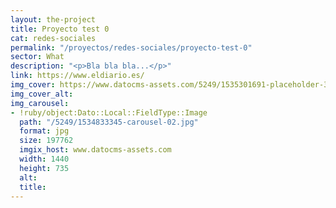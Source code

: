 ```yaml
---
layout: the-project
title: Proyecto test 0
cat: redes-sociales
permalink: "/proyectos/redes-sociales/proyecto-test-0"
sector: What
description: "<p>Bla bla bla...</p>"
link: https://www.eldiario.es/
img_cover: https://www.datocms-assets.com/5249/1535301691-placeholder-350x350.png
img_cover_alt: 
img_carousel:
- !ruby/object:Dato::Local::FieldType::Image
  path: "/5249/1534833345-carousel-02.jpg"
  format: jpg
  size: 197762
  imgix_host: www.datocms-assets.com
  width: 1440
  height: 735
  alt: 
  title: 
---
```


